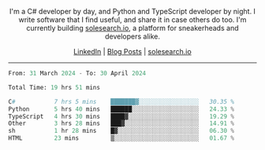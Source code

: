 <p align="center">I'm a C# developer by day, and Python and TypeScript developer by night. I write software that I find useful, and share it in case others do too. I'm currently building <a href="https://solesearch.io">solesearch.io</a>, a platform for sneakerheads and developers alike.</p>
<p align="center">
  <a href="https://www.linkedin.com/in/peter-rauscher">LinkedIn</a>
  |
  <a href="https://dev.to/peterrauscher">Blog Posts</a>
  |
  <a href="https://solesearch.io">solesearch.io</a>
</p>
<hr/>
<!--START_SECTION:waka-->

```python
From: 31 March 2024 - To: 30 April 2024

Total Time: 19 hrs 51 mins

C#           7 hrs 5 mins    ███████▓░░░░░░░░░░░░░░░░░   30.35 %
Python       5 hrs 40 mins   ██████░░░░░░░░░░░░░░░░░░░   24.33 %
TypeScript   4 hrs 30 mins   ████▓░░░░░░░░░░░░░░░░░░░░   19.29 %
Other        3 hrs 28 mins   ███▓░░░░░░░░░░░░░░░░░░░░░   14.91 %
sh           1 hr 28 mins    █▓░░░░░░░░░░░░░░░░░░░░░░░   06.30 %
HTML         23 mins         ▒░░░░░░░░░░░░░░░░░░░░░░░░   01.67 %
```

<!--END_SECTION:waka-->
